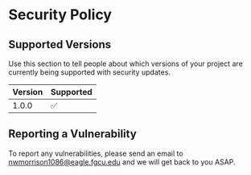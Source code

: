 # Security Policy

## Supported Versions

Use this section to tell people about which versions of your project are
currently being supported with security updates.

| Version | Supported          |
| ------- | ------------------ |
|  1.0.0  | :white_check_mark: |

## Reporting a Vulnerability

To report any vulnerabilities, please send an email to nwmorrison1086@eagle.fgcu.edu and we will get back to you ASAP.
